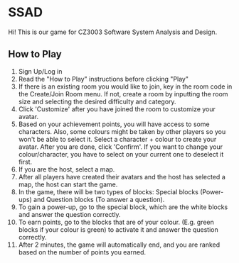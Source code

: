 # SSAD

Hi! This is our game for CZ3003 Software System Analysis and Design. 

## How to Play

1. Sign Up/Log in
2. Read the "How to Play" instructions before clicking "Play"
3. If there is an existing room you would like to join, key in the room code in the Create/Join Room menu. If not, create a room by inputting the room size and selecting the desired difficulty and category.
4. Click 'Customize' after you have joined the room to customize your avatar.
5. Based on your achievement points, you will have access to some characters. Also, some colours might be taken by other players so you won't be able to select it. Select a character + colour to create your avatar. After you are done, click 'Confirm'. If you want to change your colour/character, you have to select on your current one to deselect it first.
6. If you are the host, select a map.
7. After all players have created their avatars and the host has selected a map, the host can start the game.
8. In the game, there will be two types of blocks: Special blocks (Power-ups) and Question blocks (To answer a question).
9. To gain a power-up, go to the special block, which are the white blocks and answer the question correctly.
10. To earn points, go to the blocks that are of your colour. (E.g. green blocks if your colour is green) to activate it and answer the question correctly.
11. After 2 minutes, the game will automatically end, and you are ranked based on the number of points you earned.
